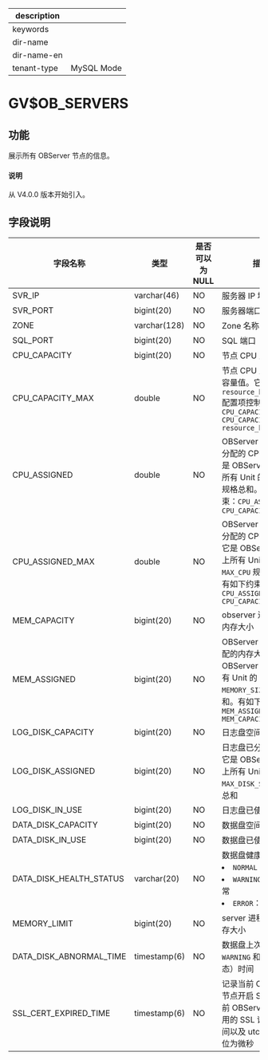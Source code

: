 |description||
|---|---|
|keywords||
|dir-name||
|dir-name-en||
|tenant-type|MySQL Mode|

# GV$OB_SERVERS

## 功能

展示所有 OBServer 节点的信息。

<main id="notice" type='explain'>
  <h4>说明</h4>
  <p>从 V4.0.0 版本开始引入。</p>
</main>

## 字段说明

|          字段名称           |      类型      | 是否可以为 NULL |              描述              |
|-------------------------|--------------|------------|-------|
| SVR_IP                  | varchar(46)  | NO         | 服务器 IP 地址                    |
| SVR_PORT                | bigint(20)   | NO         | 服务器端口号                       |
| ZONE                    | varchar(128) | NO         | Zone 名称                      |
| SQL_PORT                | bigint(20)   | NO         | SQL 端口                       |
| CPU_CAPACITY            | bigint(20)   | NO         | 节点 CPU 总容量        |
| CPU_CAPACITY_MAX        | double       | NO         | 节点 CPU 总容量的总容量值。它由 `resource_hard_limit` 配置项控制： `CPU_CAPACITY_MAX =  CPU_CAPACITY * resource_hard_limit`                                                                   |
| CPU_ASSIGNED            | double       | NO         | OBServer 节点已经分配的 CPU 数量，它是 OBServer 节点上所有 Unit 的 `MIN_CPU` 规格总和。有如下约束：`CPU_ASSIGNED <= CPU_CAPACITY`                |
| CPU_ASSIGNED_MAX        | double       | NO         | OBServer 节点已经分配的 CPU 上界值，它是 OBServer 节点上所有 Unit 的 `MAX_CPU` 规格总和。有如下约束：`CPU_ASSIGNED_MAX <= CPU_CAPACITY_MAX`       |
| MEM_CAPACITY            | bigint(20)   | NO         | observer 进程可用的内存大小     |
| MEM_ASSIGNED            | bigint(20)   | NO         | OBServer 节点已分配的内存大小，它是 OBServer 节点上所有 Unit 的 `MEMORY_SIZE` 规格总和。有如下约束：`MEM_ASSIGNED <= MEM_CAPACITY`     |
| LOG_DISK_CAPACITY      | bigint(20)   | NO         | 日志盘空间总大小     |
| LOG_DISK_ASSIGNED      | bigint(20)   | NO         | 日志盘已分配大小，它是 OBServer 节点上所有 Unit 的 `MAX_DISK_SIZE` 规格总和          |
| LOG_DISK_IN_USE      | bigint(20)   | NO         | 日志盘已使用大小              |
| DATA_DISK_CAPACITY      | bigint(20)   | NO         | 数据盘空间总大小        |
| DATA_DISK_IN_USE        | bigint(20)   | NO         | 数据盘已使用大小    |
| DATA_DISK_HEALTH_STATUS | varchar(20)  | NO         | 数据盘健康状态 <li> `NORMAL`：正常状态   <li> `WARNING`：存在异常   <li> `ERROR`：存在错误    |
| MEMORY_LIMIT | bigint(20)  | NO         | server 进程可用的内存大小    |
| DATA_DISK_ABNORMAL_TIME | timestamp(6) | NO         | 数据盘上次异常（ `WARNING` 和 `ERROR` 状态）时间  |
|SSL_CERT_EXPIRED_TIME    | timestamp(6) | NO         | 记录当前 OBServer 节点开启 SSL 时，当前 OBServer 节点使用的 SSL 证书过期时间以及 utc 时间，单位为微秒 |
